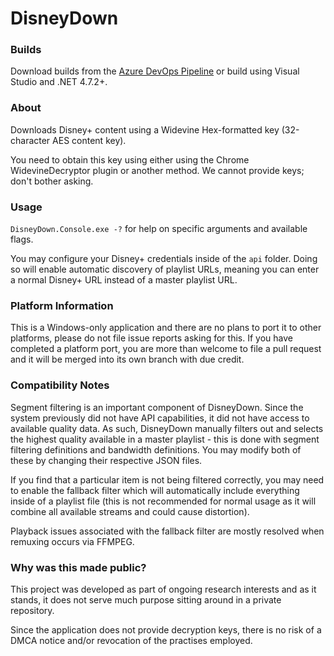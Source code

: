 # DisneyDown
### Builds
Download builds from the [Azure DevOps Pipeline](https://dev.azure.com/brhmedia/DisneyDown/_build) or build using Visual Studio and .NET 4.7.2+.

### About
Downloads Disney+ content using a Widevine Hex-formatted key (32-character AES content key).

You need to obtain this key using either using the Chrome WidevineDecryptor plugin or another method. We cannot provide keys; don't bother asking.

### Usage
`DisneyDown.Console.exe -?` for help on specific arguments and available flags.

You may configure your Disney+ credentials inside of the `api` folder. Doing so will enable automatic discovery of playlist URLs, meaning you can enter a normal Disney+ URL instead of a master playlist URL.

### Platform Information
This is a Windows-only application and there are no plans to port it to other platforms, please do not file issue reports asking for this. If you have completed a platform port,
you are more than welcome to file a pull request and it will be merged into its own branch with due credit.

### Compatibility Notes
Segment filtering is an important component of DisneyDown. Since the system previously did not have API capabilities, it did not have access to available quality data.
As such, DisneyDown manually filters out and selects the highest quality available in a master playlist - this is done with segment filtering definitions and bandwidth definitions.
You may modify both of these by changing their respective JSON files.

If you find that a particular item is not being filtered correctly, you may need to enable the fallback filter which will automatically
include everything inside of a playlist file (this is not recommended for normal usage as it will combine all available streams and could cause distortion).

Playback issues associated with the fallback filter
are mostly resolved when remuxing occurs via FFMPEG.

### Why was this made public?
This project was developed as part of ongoing research interests and as it stands, it does not serve much purpose sitting around in a private repository.

Since the application does not provide decryption keys,
there is no risk of a DMCA notice and/or revocation of the practises employed.
